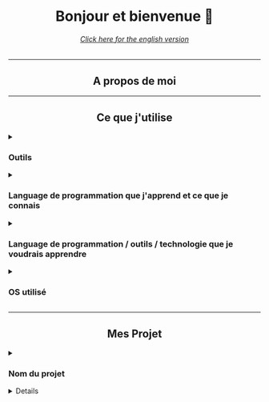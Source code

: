 <!-- bonjours a toi qui regarde le RAW de ce readme_fr.md
 ___
|\  \
\ \  \
 \ \  \
  \ \  \____
   \ \_______\
    \|_______|

-->
<div align="center">

# Bonjour et bienvenue 👋

###### [Click here for the english version](./README.md)

---

<!--
   db    88""Yb  dP"Yb  88   88 888888     8b    d8 888888
  dPYb   88__dP dP   Yb 88   88   88       88b  d88 88__
 dP__Yb  88""Yb Yb   dP Y8   8P   88       88YbdP88 88""
dP""""Yb 88oodP  YbodP  `YbodP'   88       88 YY 88 888888
-->

## A propos de moi

---

<!--
88   88 .dP"Y8 888888
88   88 `Ybo." 88__
Y8   8P o.`Y8b 88""
`YbodP' 8bodP' 888888
-->

## Ce que j'utilise

</div>
<details>

<summary><h3>Outils</h3></summary>

<!--
888888  dP"Yb   dP"Yb  88     .dP"Y8
  88   dP   Yb dP   Yb 88     `Ybo."
  88   Yb   dP Yb   dP 88  .o o.`Y8b
  88    YbodP   YbodP  88ood8 8bodP'
-->

<div align="center">
  <img src="https://cdn.worldvectorlogo.com/logos/visual-studio-code.svg" height="40" alt="Visual Studio Code logo" />
  <br />
  <b>Visual Studio Code</b>
</div>

<div align="center">
  <img src="https://www.vectorlogo.zone/logos/jetbrains_intellij-idea/jetbrains_intellij-idea-icon.svg" height="40" alt="IntelliJ IDEA logo" />
  <br />
  <b>IntelliJ IDEA</b>
</div>


</details>

<details>
<summary><h3>Language de programmation que j'apprend et ce que je connais</h3></summary>

<!--
88""Yb  dP"Yb  88""Yb  dP""b8     88  dP 88b 88  dP"Yb  Yb        dP
88__dP dP   Yb 88__dP dP   `"     88odP  88Yb88 dP   Yb  Yb  db  dP
88"""  Yb   dP 88"Yb  Yb  "88     88"Yb  88 Y88 Yb   dP   YbdPYbdP
88      YbodP  88  Yb  YboodP     88  Yb 88  Y8  YbodP     YP  YP
-->

<div align="center">
  <img src="https://www.vectorlogo.zone/logos/java/java-vertical.svg" height="40" alt="Java logo" />
  <br />
  <b>Java</b>
  <br /><br />
  <img src="https://cdn.worldvectorlogo.com/logos/nodejs-icon.svg" height="40" alt="Node.JS logo" />
  <br />
  <b>NodeJS (base)</b>
</div>


</details>

<details>
<summary><h3>Language de programmation / outils / technologie que je voudrais apprendre</h3></summary>
<!--
88""Yb 88""Yb  dP"Yb   dP""b8     88   88 88b 88 88  dP 88b 88  dP"Yb  Yb        dP 
88__dP 88__dP dP   Yb dP   `"     88   88 88Yb88 88odP  88Yb88 dP   Yb  Yb  db  dP  
88"""  88"Yb  Yb   dP Yb  "88     Y8   8P 88 Y88 88"Yb  88 Y88 Yb   dP   YbdPYbdP   
88     88  Yb  YbodP   YboodP     `YbodP' 88  Y8 88  Yb 88  Y8  YbodP     YP  YP    
-->

<div align="center">

<img src="https://cdn.simpleicons.org/react/true/" height="40" alt="React logo"  />

React

</div>
</details>

<details>
<summary><h3>OS utilisé</h3></summary>

<!--
 dP"Yb  .dP"Y8
dP   Yb `Ybo."
Yb   dP o.`Y8b
 YbodP  8bodP'
-->

<div align="center">

<img src="https://cdn.simpleicons.org/windows10/true/" height="40" alt="Microsoft Windaube (windows) 10 logo"  />

Windows 10 

</div>
</details>

---

<div align="center">

## Mes Projet

<!--
88""Yb 88""Yb  dP"Yb   88888 888888  dP""b8 888888
88__dP 88__dP dP   Yb     88 88__   dP   `"   88
88"""  88"Yb  Yb   dP o.  88 88""   Yb        88
88     88  Yb  YbodP  "bodP' 888888  YboodP   88
-->

</div>
<details>
<summary><h3>Nom du projet</h3></summary>
<div align="center">

description

</div>
</details>

<details>

---

<div align="center">

## Me contacter

<!--
 dP""b8  dP"Yb  88b 88 888888    db     dP""b8 888888
dP   `" dP   Yb 88Yb88   88     dPYb   dP   `"   88
Yb      Yb   dP 88 Y88   88    dP__Yb  Yb        88
 YboodP  YbodP  88  Y8   88   dP""""Yb  YboodP   88
-->

Pour me contacter, vous pouvez utiliser ces réseaux :

<a href="https://discord.com/users/456490134406168586">
<img src="https://cdn.simpleicons.org/discord/true/" height="40" alt="Discord logo"  />
</a>

### [DisPro](https://discord.com/users/456490134406168586)

###### (actif, mais j'accepte pas systématiquement les demande d'amis)

---

###### ©DisPro 2021-2023

###### [icon for this readme.md](https://simpleicons.org/)

</div>
